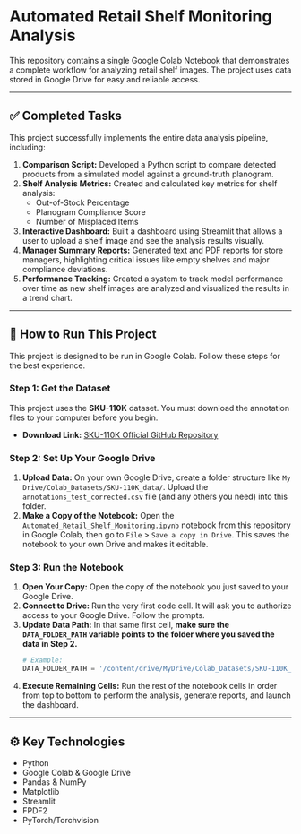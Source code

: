 # Automated Retail Shelf Monitoring Analysis
This repository contains a single Google Colab Notebook that demonstrates a complete workflow for analyzing retail shelf images. The project uses data stored in Google Drive for easy and reliable access.

---

## ✅ Completed Tasks

This project successfully implements the entire data analysis pipeline, including:

1.  **Comparison Script:** Developed a Python script to compare detected products from a simulated model against a ground-truth planogram.
2.  **Shelf Analysis Metrics:** Created and calculated key metrics for shelf analysis:
    - Out-of-Stock Percentage
    - Planogram Compliance Score
    - Number of Misplaced Items
3.  **Interactive Dashboard:** Built a dashboard using Streamlit that allows a user to upload a shelf image and see the analysis results visually.
4.  **Manager Summary Reports:** Generated text and PDF reports for store managers, highlighting critical issues like empty shelves and major compliance deviations.
5.  **Performance Tracking:** Created a system to track model performance over time as new shelf images are analyzed and visualized the results in a trend chart.

---

## 🚀 How to Run This Project

This project is designed to be run in Google Colab. Follow these steps for the best experience.

### Step 1: Get the Dataset

This project uses the **SKU-110K** dataset. You must download the annotation files to your computer before you begin.
* **Download Link:** [SKU-110K Official GitHub Repository](https://github.com/eg4000/SKU110K_CVPR19)

### Step 2: Set Up Your Google Drive

1.  **Upload Data:** On your own Google Drive, create a folder structure like `My Drive/Colab_Datasets/SKU-110K_data/`. Upload the `annotations_test_corrected.csv` file (and any others you need) into this folder.
2.  **Make a Copy of the Notebook:** Open the `Automated_Retail_Shelf_Monitoring.ipynb` notebook from this repository in Google Colab, then go to `File` > `Save a copy in Drive`. This saves the notebook to your own Drive and makes it editable.

### Step 3: Run the Notebook

1.  **Open Your Copy:** Open the copy of the notebook you just saved to your Google Drive.
2.  **Connect to Drive:** Run the very first code cell. It will ask you to authorize access to your Google Drive. Follow the prompts.
3.  **Update Data Path:** In that same first cell, **make sure the `DATA_FOLDER_PATH` variable points to the folder where you saved the data in Step 2.**
    ```python
    # Example:
    DATA_FOLDER_PATH = '/content/drive/MyDrive/Colab_Datasets/SKU-110K_data/'
    ```
4.  **Execute Remaining Cells:** Run the rest of the notebook cells in order from top to bottom to perform the analysis, generate reports, and launch the dashboard.

---

## ⚙️ Key Technologies

- Python
- Google Colab & Google Drive
- Pandas & NumPy
- Matplotlib
- Streamlit
- FPDF2
- PyTorch/Torchvision
